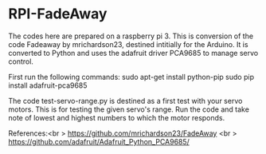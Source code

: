 RPI-FadeAway
============

The codes here are prepared on a raspberry pi 3.
This is conversion of the code Fadeaway by mrichardson23, destined intitially for the Arduino.
It is converted to Python and uses the adafruit driver PCA9685 to manage servo control.

First run the following commands:
sudo apt-get install python-pip
sudo pip install adafruit-pca9685

The code test-servo-range.py is destined as a first test with your servo motors.
This is for testing the given servo's range. Run the code and take note of lowest and highest numbers to which the motor responds.

References:<br \>
https://github.com/mrichardson23/FadeAway <br \>
https://github.com/adafruit/Adafruit_Python_PCA9685/

